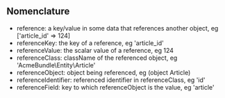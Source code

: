 ## Nomenclature

- reference: a key/value in some data that references another object, eg ['article_id' => 124]
- referenceKey: the key of a reference, eg 'article_id'
- referenceValue: the scalar value of a reference, eg 124
- referenceClass: className of the referenced object, eg 'AcmeBundle\Entity\Article'
- referenceObject: object being referenced, eg (object Article)
- referenceIdentifier: referenced identifier in referenceClass, eg 'id'
- referenceField: key to which referenceObject is the value, eg 'article'
